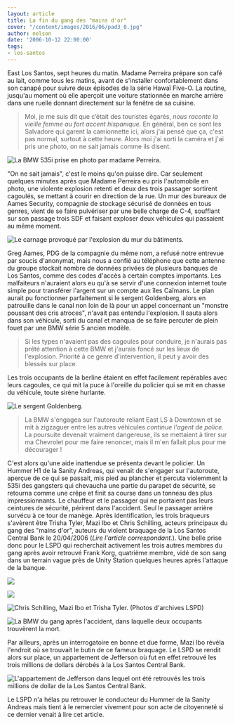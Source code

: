 ```yaml
---
layout: article
title: La fin du gang des "mains d'or"
cover: "/content/images/2016/06/pad3_0.jpg"
author: nelson
date: '2006-10-12 22:00:00'
tags:
- los-santos
---
```


East Los Santos, sept heures du matin. Madame Perreira prépare son café au lait, comme tous les matins, avant de s'installer confortablement dans son canapé pour suivre deux épisodes de la série Hawaï Five-O. La routine, jusqu'au moment où elle aperçoit une voiture stationnée en marche arrière dans une ruelle donnant directement sur la fenêtre de sa cuisine.

> Moi, je me suis dit que c’était des touristes égarés, _nous raconte la vieille femme au fort accent hispanique._ En général, ben ce sont les Salvadore qui garent la camionnette ici, alors j'ai pensé que ça, c'est pas normal, surtout à cette heure. Alors moi j'ai sorti la caméra et j'ai pris une photo, on ne sait jamais comme ils disent.

![La BMW 535i prise en photo par madame Perreira.](  /content/images/2005/01/lacinq.jpg)

"On ne sait jamais", c'est le moins qu'on puisse dire. Car seulement quelques minutes après que Madame Perreira eu pris l'automobile en photo, une violente explosion retenti et deux des trois passager sortirent cagoulés, se mettant à courir en direction de la rue. Un mur des bureaux de Aames Security, compagnie de stockage sécurisé de données en tous genres, vient de se faire pulvériser par une belle charge de C-4, soufflant sur son passage trois SDF et faisant exploser deux véhicules qui passaient au même moment.

![Le carnage provoqué par l'explosion du mur du bâtiments.](  /content/images/2005/01/boum1.jpg)

Greg Aames, PDG de la compagnie du même nom, a refusé notre entrevue par soucis d'anonymat, mais nous a confié au téléphone que cette antenne du groupe stockait nombre de données privées de plusieurs banques de Los Santos, comme des codes d'accès à certain comptes importants. Les malfaiteurs n'auraient alors eu qu'à se servir d'une connexion internet toute simple pour transférer l'argent sur un compte aux îles Caïmans. Le plan aurait pu fonctionner parfaitement si le sergent Goldenberg, alors en patrouille dans le canal non loin de là pour un appel concernant un "monstre poussant des cris atroces", n'avait pas entendu l'explosion. Il sauta alors dans son véhicule, sorti du canal et manqua de se faire percuter de plein fouet par une BMW série 5 ancien modèle.

> Si les types n'avaient pas des cagoules pour conduire, je n'aurais pas prêté attention à cette BMW et j'aurais foncé sur les lieux de l'explosion. Priorité à ce genre d'intervention, il peut y avoir des blessés sur place.

Les trois occupants de la berline étaient en effet facilement repérables avec leurs cagoules, ce qui mit la puce à l'oreille du policier qui se mit en chasse du véhicule, toute sirène hurlante.

![Le sergent Goldenberg.](  /content/images/2005/01/goldenberg.jpg)

> La BMW s'engagea sur l'autoroute reliant East LS à Downtown et se mit à zigzaguer entre les autres véhicules _continue l'agent de police._ La poursuite devenait vraiment dangereuse, ils se mettaient à tirer sur ma Chevrolet pour me faire renoncer, mais il m'en fallait plus pour me décourager !

C'est alors qu'une aide inattendue se présenta devant le policier. Un Hummer H1 de la Sanity Andreas, qui venait de s'engager sur l'autoroute, aperçue de ce qui se passait, mis pied au plancher et percuta violemment la 535i des gangsters qui chevaucha une partie du parapet de sécurité, se retourna comme une crêpe et finit sa course dans un tonneau des plus impressionnants. Le chauffeur et le passager qui ne portaient pas leurs ceintures de sécurité, périrent dans l'accident. Seul le passager arrière survécu à ce tour de manège. Après identification, les trois braqueurs s'avèrent être Trisha Tyler, Mazi Ibo et Chris Schilling, acteurs principaux du gang des "mains d'or", auteurs du violent braquage de la Los Santos Central Bank le 20/04/2006 (_Lire l'article correspondant._). Une belle prise donc pour le LSPD qui recherchait activement les trois autres membres du gang après avoir retrouvé Frank Korg, quatrième membre, vidé de son sang dans un terrain vague près de Unity Station quelques heures après l'attaque de la banque.

![](  /content/images/2005/01/schilling.jpg)

![](  /content/images/2005/01/ibo.jpg)

![Chris Schilling, Mazi Ibo et Trisha Tyler. (Photos d'archives LSPD)](  /content/images/2005/01/tyler.jpg)

![La BMW du gang après l'accident, dans laquelle deux occupants trouvèrent la mort.](  /content/images/2005/01/crash5.jpg)

Par ailleurs, après un interrogatoire en bonne et due forme, Mazi Ibo révéla l'endroit où se trouvait le butin de ce fameux braquage. Le LSPD se rendit alors sur place, un appartement de Jefferson où fut en effet retrouvé les trois millions de dollars dérobés à la Los Santos Central Bank.

![L'appartement de Jefferson dans lequel ont été retrouvés les trois millions de dollar de la Los Santos Central Bank.](  /content/images/2005/01/pad3.jpg)

Le LSPD n'a hélas pu retrouver le conducteur du Hummer de la Sanity Andreas mais tient à le remercier vivement pour son acte de citoyenneté si ce dernier venait à lire cet article.

<!--kg-card-end: markdown-->

